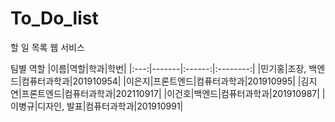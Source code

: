 # To_Do_list
할 일 목록 웹 서비스

팀별 역할
|이름|역할|학과|학번|
|:---:|-------|:------:|:--------:|
|민기홍|조장, 백엔드|컴퓨터과학과|201910954|
|이은지|프론트엔드|컴퓨터과학과|201910995|
|김지연|프론트엔드|컴퓨터과학과|202110917|
|이건호|백엔드|컴퓨터과학과|201910987|
|이병규|디자인, 발표|컴퓨터과학과|201910991|
